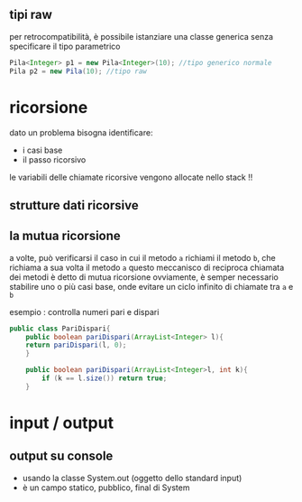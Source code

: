 ## tipi raw
per retrocompatibilità, è possibile istanziare una classe generica senza specificare il tipo parametrico
```java
Pila<Integer> p1 = new Pila<Integer>(10); //tipo generico normale
Pila p2 = new Pila(10); //tipo raw
```

# ricorsione
dato un problema bisogna identificare:
- i casi base
- il passo ricorsivo

le variabili delle chiamate ricorsive vengono allocate nello stack  !!


## strutture dati ricorsive

## la mutua ricorsione
a volte, può verificarsi il caso in cui il metodo `a` richiami il metodo `b`, che richiama a sua volta il metodo `a`
questo meccanisco di reciproca chiamata dei metodi è detto di mutua ricorsione
ovviamente, è semper necessario stabilire uno o più casi base, onde evitare un ciclo infinito di chiamate tra `a` e `b`

esempio : controlla numeri pari e dispari
```java
public class PariDispari{
	public boolean pariDispari(ArrayList<Integer> l){
	return pariDispari(l, 0);
	}

	public boolean pariDispari(ArrayList<Integer>l, int k){
		if (k == l.size()) return true;
	}
```
# input / output
## output su console
- usando la classe System.out (oggetto dello standard input)
- è un campo statico, pubblico, final di System